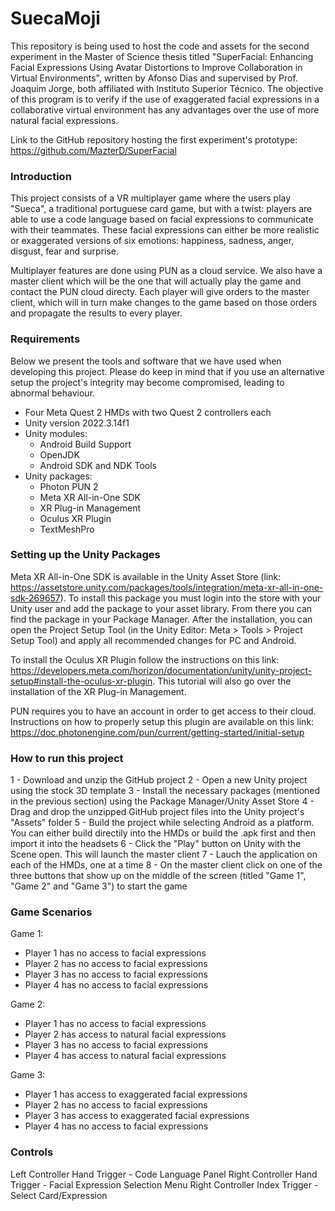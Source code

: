 # SuecaMoji

This repository is being used to host the code and assets for the second experiment in the Master of Science thesis titled "SuperFacial: Enhancing Facial Expressions Using Avatar Distortions to Improve Collaboration in Virtual Environments", written by Afonso Dias and supervised by Prof. Joaquim Jorge, both affiliated with Instituto Superior Técnico. The objective of this program is to verify if the use of exaggerated facial expressions in a collaborative virtual environment has any advantages over the use of more natural facial expressions.

Link to the GitHub repository hosting the first experiment's prototype: https://github.com/MazterD/SuperFacial

### Introduction

This project consists of a VR multiplayer game where the users play "Sueca", a traditional portuguese card game, but with a twist: players are able to use a code language based on facial expressions to communicate with their teammates. These facial expressions can either be more realistic or exaggerated versions of six emotions: happiness, sadness, anger, disgust, fear and surprise.

Multiplayer features are done using PUN as a cloud service. We also have a master client which will be the one that will actually play the game and contact the PUN cloud directy. Each player will give orders to the master client, which will in turn make changes to the game based on those orders and propagate the results to every player.

### Requirements

Below we present the tools and software that we have used when developing this project. Please do keep in mind that if you use an alternative setup the project's integrity may become compromised, leading to abnormal behaviour.

- Four Meta Quest 2 HMDs with two Quest 2 controllers each
- Unity version 2022.3.14f1
- Unity modules:
    - Android Build Support
    - OpenJDK
    - Android SDK and NDK Tools
- Unity packages:
    - Photon PUN 2
    - Meta XR All-in-One SDK
    - XR Plug-in Management
    - Oculus XR Plugin
    - TextMeshPro


### Setting up the Unity Packages

Meta XR All-in-One SDK is available in the Unity Asset Store (link: https://assetstore.unity.com/packages/tools/integration/meta-xr-all-in-one-sdk-269657). To install this package you must login into the store with your Unity user and add the package to your asset library. From there you can find the package in your Package Manager. After the installation, you can open the Project Setup Tool (in the Unity Editor: Meta > Tools > Project Setup Tool) and apply all recommended changes for PC and Android.

To install the Oculus XR Plugin follow the instructions on this link: https://developers.meta.com/horizon/documentation/unity/unity-project-setup#install-the-oculus-xr-plugin. This tutorial will also go over the installation of the XR Plug-in Management.

PUN requires you to have an account in order to get access to their cloud. Instructions on how to properly setup this plugin are available on this link: https://doc.photonengine.com/pun/current/getting-started/initial-setup
 

### How to run this project

1 - Download and unzip the GitHub project
2 - Open a new Unity project using the stock 3D template
3 - Install the necessary packages (mentioned in the previous section) using the Package Manager/Unity Asset Store
4 - Drag and drop the unzipped GitHub project files into the Unity project's "Assets" folder
5 - Build the project while selecting Android as a platform. You can either build directily into the HMDs or build the .apk first and then import it into the headsets
6 - Click the "Play" button on Unity with the Scene open. This will launch the master client
7 - Lauch the application on each of the HMDs, one at a time
8 - On the master client click on one of the three buttons that show up on the middle of the screen (titled "Game 1", "Game 2" and "Game 3") to start the game

### Game Scenarios

Game 1:
- Player 1 has no access to facial expressions
- Player 2 has no access to facial expressions
- Player 3 has no access to facial expressions
- Player 4 has no access to facial expressions

Game 2:
- Player 1 has no access to facial expressions
- Player 2 has access to natural facial expressions
- Player 3 has no access to facial expressions
- Player 4 has access to natural facial expressions

Game 3:
- Player 1 has access to exaggerated facial expressions
- Player 2 has no access to facial expressions
- Player 3 has access to exaggerated facial expressions
- Player 4 has no access to facial expressions


### Controls

Left Controller Hand Trigger - Code Language Panel
Right Controller Hand Trigger - Facial Expression Selection Menu
Right Controller Index Trigger - Select Card/Expression
